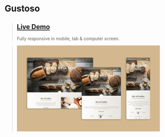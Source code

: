 # Gustoso
> ## [Live Demo](https://rifattasneem.github.io/gustoso/)
> Fully responsive in mobile, tab & computer screen.

> ![Mockup](https://github.com/rifattasneem/gustoso/blob/fdef07bf5949f63313f551fe35e589468981b8b1/mockup.png)
